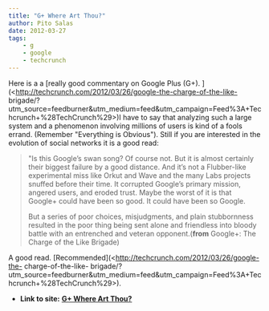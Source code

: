 ```yaml
---
title: "G+ Where Art Thou?"
author: Pito Salas
date: 2012-03-27
tags:
    - g
    - google
    - techcrunch
---
```


Here is a a [really good commentary on Google Plus (G+).
](<http://techcrunch.com/2012/03/26/google-the-charge-of-the-like-
brigade/?utm_source=feedburner&utm_medium=feed&utm_campaign=Feed%3A+Techcrunch+%28TechCrunch%29>)I
have to say that analyzing such a large system and a phenomenon involving
millions of users is kind of a fools errand. (Remember "Everything is
Obvious"). Still if you are interested in the evolution of social networks it
is a good read:

> "Is this Google’s swan song? Of course not. But it is almost certainly their
> biggest failure by a good distance. And it’s not a Flubber-like experimental
> miss like Orkut and Wave and the many Labs projects snuffed before their
> time. It corrupted Google’s primary mission, angered users, and eroded
> trust. Maybe the worst of it is that Google+ could have been so good. It
> could have been so Google.
>
> But a series of poor choices, misjudgments, and plain stubbornness resulted
> in the poor thing being sent alone and friendless into bloody battle with an
> entrenched and veteran opponent.(**from** Google+: The Charge of the Like
> Brigade)

A good read. [Recommended](<http://techcrunch.com/2012/03/26/google-the-
charge-of-the-like-
brigade/?utm_source=feedburner&utm_medium=feed&utm_campaign=Feed%3A+Techcrunch+%28TechCrunch%29>).


* **Link to site:** **[G+ Where Art Thou?](None)**
